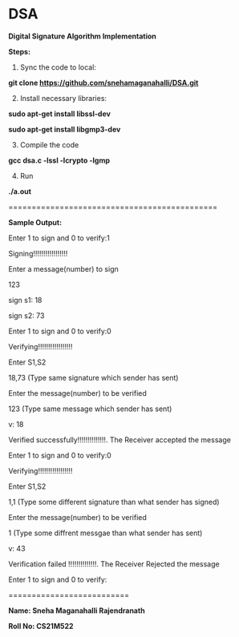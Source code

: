 # DSA
**Digital Signature Algorithm Implementation**

**Steps:**

1) Sync the code to local:

**git clone https://github.com/snehamaganahalli/DSA.git**

2) Install necessary libraries:

**sudo apt-get install libssl-dev**

**sudo apt-get install libgmp3-dev**

3) Compile the code

**gcc dsa.c  -lssl -lcrypto -lgmp**

4) Run

**./a.out**

=============================================

**Sample Output:**


Enter 1 to sign and 0 to verify:1

Signing!!!!!!!!!!!!!!!!!

Enter a message(number)  to sign

123

sign s1: 18

sign s2: 73

Enter 1 to sign and 0 to verify:0

Verifying!!!!!!!!!!!!!!!!!

Enter S1,S2

18,73  (Type same signature which sender has sent)

Enter the message(number) to be verified

123 (Type same message which sender has sent)

v: 18

 Verified successfully!!!!!!!!!!!!!!. The Receiver accepted the message

Enter 1 to sign and 0 to verify:0

Verifying!!!!!!!!!!!!!!!!!

Enter S1,S2

1,1 (Type some different signature than what sender has signed)

Enter the message(number) to be verified

1   (Type some diffrent messgae than what sender has sent)

v: 43

 Verification failed !!!!!!!!!!!!!!. The Receiver Rejected the message

Enter 1 to sign and 0 to verify:

==========================

**Name: Sneha Maganahalli Rajendranath**

**Roll No: CS21M522**
